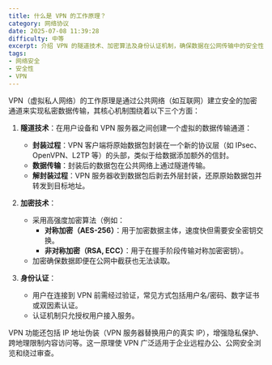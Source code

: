 ```yaml
---
title: 什么是 VPN 的工作原理？
category: 网络协议
date: 2025-07-08 11:39:28
difficulty: 中等
excerpt: 介绍 VPN 的隧道技术、加密算法及身份认证机制，确保数据在公网传输中的安全性。
tags:
- 网络安全
- 安全性
- VPN
---
```

VPN（虚拟私人网络）的工作原理是通过公共网络（如互联网）建立安全的加密通道来实现私密数据传输，其核心机制围绕着以下三个方面：

1. **隧道技术**：在用户设备和 VPN 服务器之间创建一个虚拟的数据传输通道：
   - **封装过程**：VPN 客户端将原始数据包封装在一个新的协议层（如 IPsec、OpenVPN、L2TP 等）的头部，类似于给数据添加额外的信封。
   - **数据传输**：封装后的数据包在公共网络上通过隧道传输。
   - **解封装过程**：VPN 服务器收到数据包后剥去外层封装，还原原始数据包并转发到目标地址。

2. **加密技术**：
   - 采用高强度加密算法（例如：
     - **对称加密（AES-256）**：用于加密数据主体，速度快但需要安全密钥交换。
     - **非对称加密（RSA, ECC）**：用于在握手阶段传输对称加密密钥）。
   - 加密确保数据即便在公网中截获也无法读取。

3. **身份认证**：
   - 用户在连接到 VPN 前需经过验证，常见方式包括用户名/密码、数字证书或双因素认证。
   - 认证机制只允授权用户接入服务。

VPN 功能还包括 IP 地址伪装（VPN 服务器替换用户的真实 IP），增强隐私保护、跨地理限制内容访问等。这一原理使 VPN 广泛适用于企业远程办公、公网安全浏览和绕过审查。
